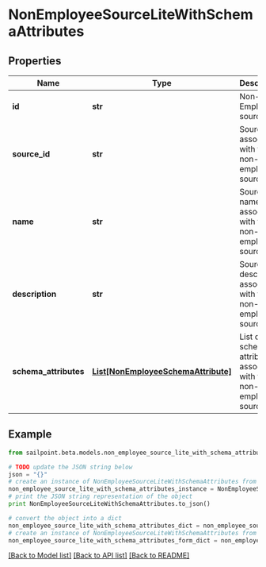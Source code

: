 # NonEmployeeSourceLiteWithSchemaAttributes


## Properties

Name | Type | Description | Notes
------------ | ------------- | ------------- | -------------
**id** | **str** | Non-Employee source id. | [optional] 
**source_id** | **str** | Source Id associated with this non-employee source. | [optional] 
**name** | **str** | Source name associated with this non-employee source. | [optional] 
**description** | **str** | Source description associated with this non-employee source. | [optional] 
**schema_attributes** | [**List[NonEmployeeSchemaAttribute]**](NonEmployeeSchemaAttribute.md) | List of schema attributes associated with this non-employee source. | [optional] 

## Example

```python
from sailpoint.beta.models.non_employee_source_lite_with_schema_attributes import NonEmployeeSourceLiteWithSchemaAttributes

# TODO update the JSON string below
json = "{}"
# create an instance of NonEmployeeSourceLiteWithSchemaAttributes from a JSON string
non_employee_source_lite_with_schema_attributes_instance = NonEmployeeSourceLiteWithSchemaAttributes.from_json(json)
# print the JSON string representation of the object
print NonEmployeeSourceLiteWithSchemaAttributes.to_json()

# convert the object into a dict
non_employee_source_lite_with_schema_attributes_dict = non_employee_source_lite_with_schema_attributes_instance.to_dict()
# create an instance of NonEmployeeSourceLiteWithSchemaAttributes from a dict
non_employee_source_lite_with_schema_attributes_form_dict = non_employee_source_lite_with_schema_attributes.from_dict(non_employee_source_lite_with_schema_attributes_dict)
```
[[Back to Model list]](../README.md#documentation-for-models) [[Back to API list]](../README.md#documentation-for-api-endpoints) [[Back to README]](../README.md)


